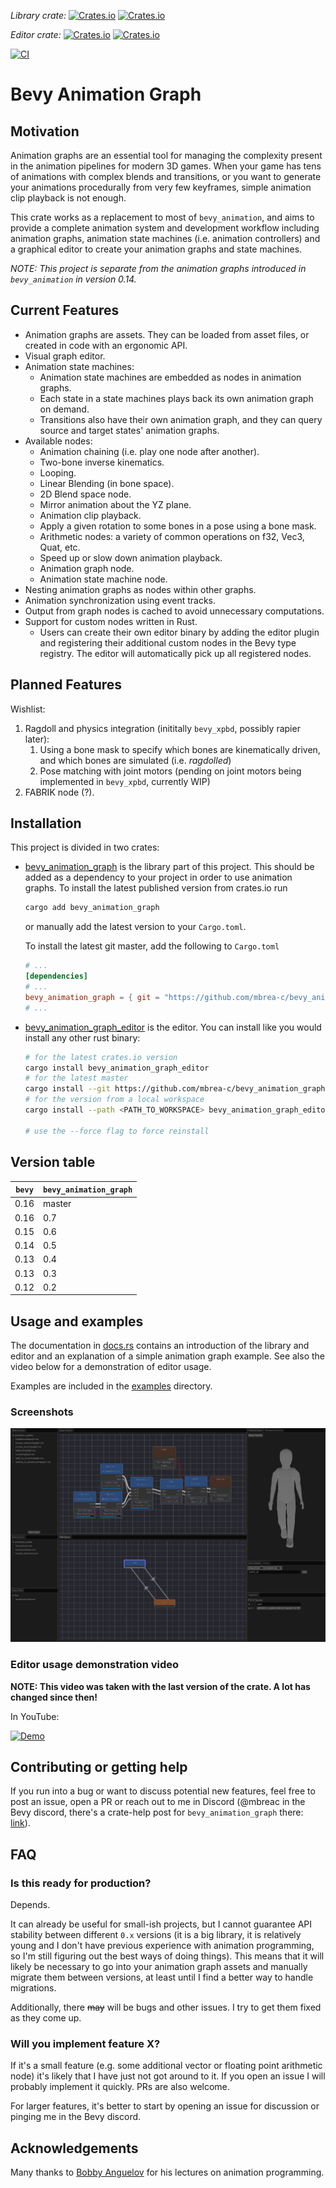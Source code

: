 _Library crate:_ [![Crates.io](https://img.shields.io/crates/v/bevy_animation_graph)](https://crates.io/crates/bevy_animation_graph)
[![Crates.io](https://img.shields.io/crates/d/bevy_animation_graph)](https://crates.io/crates/bevy_animation_graph)

_Editor crate:_ [![Crates.io](https://img.shields.io/crates/v/bevy_animation_graph_editor)](https://crates.io/crates/bevy_animation_graph_editor)
[![Crates.io](https://img.shields.io/crates/d/bevy_animation_graph_editor)](https://crates.io/crates/bevy_animation_graph_editor)

[![CI](https://github.com/mbrea-c/bevy_animation_graph/actions/workflows/ci.yaml/badge.svg)](https://github.com/mbrea-c/bevy_animation_graph/actions/workflows/ci.yaml)

# Bevy Animation Graph

## Motivation

Animation graphs are an essential tool for managing the complexity present in
the animation pipelines for modern 3D games. When your game has tens of
animations with complex blends and transitions, or you want to generate your
animations procedurally from very few keyframes, simple animation clip playback
is not enough.

This crate works as a replacement to most of `bevy_animation`, and aims to
provide a complete animation system and development workflow including animation
graphs, animation state machines (i.e. animation controllers) and a graphical
editor to create your animation graphs and state machines.

_NOTE: This project is separate from the animation graphs introduced in
`bevy_animation` in version 0.14._

## Current Features

- Animation graphs are assets. They can be loaded from asset files, or created
  in code with an ergonomic API.
- Visual graph editor.
- Animation state machines:
  - Animation state machines are embedded as nodes in animation graphs.
  - Each state in a state machines plays back its own animation graph on demand.
  - Transitions also have their own animation graph, and they can query source
    and target states' animation graphs.
- Available nodes:
  - Animation chaining (i.e. play one node after another).
  - Two-bone inverse kinematics.
  - Looping.
  - Linear Blending (in bone space).
  - 2D Blend space node.
  - Mirror animation about the YZ plane.
  - Animation clip playback.
  - Apply a given rotation to some bones in a pose using a bone mask.
  - Arithmetic nodes: a variety of common operations on f32, Vec3, Quat, etc.
  - Speed up or slow down animation playback.
  - Animation graph node.
  - Animation state machine node.
- Nesting animation graphs as nodes within other graphs.
- Animation synchronization using event tracks.
- Output from graph nodes is cached to avoid unnecessary computations.
- Support for custom nodes written in Rust.
  - Users can create their own editor binary by adding the editor plugin and
    registering their additional custom nodes in the Bevy type registry. The
    editor will automatically pick up all registered nodes.

## Planned Features

Wishlist:

1. Ragdoll and physics integration (inititally `bevy_xpbd`, possibly rapier
   later):
   1. Using a bone mask to specify which bones are kinematically driven, and
      which bones are simulated (i.e. _ragdolled_)
   1. Pose matching with joint motors (pending on joint motors being implemented
      in `bevy_xpbd`, currently WIP)
1. FABRIK node (?).

## Installation

This project is divided in two crates:

- [bevy_animation_graph](https://crates.io/crates/bevy_animation_graph) is the
  library part of this project. This should be added as a dependency to your
  project in order to use animation graphs. To install the latest published
  version from crates.io run

  ```bash
  cargo add bevy_animation_graph
  ```

  or manually add the latest version to your `Cargo.toml`.

  To install the latest git master, add the following to `Cargo.toml`

  ```toml
  # ...
  [dependencies]
  # ...
  bevy_animation_graph = { git = "https://github.com/mbrea-c/bevy_animation_graph.git" }
  # ...
  ```

- [bevy_animation_graph_editor](https://crates.io/crates/bevy_animation_graph_editor)
  is the editor. You can install like you would install any other rust binary:

  ```bash
  # for the latest crates.io version
  cargo install bevy_animation_graph_editor
  # for the latest master
  cargo install --git https://github.com/mbrea-c/bevy_animation_graph bevy_animation_graph_editor
  # for the version from a local workspace
  cargo install --path <PATH_TO_WORKSPACE> bevy_animation_graph_editor

  # use the --force flag to force reinstall
  ```

## Version table

| `bevy` | `bevy_animation_graph` |
| ------ | ---------------------- |
| 0.16   | master                 |
| 0.16   | 0.7                    |
| 0.15   | 0.6                    |
| 0.14 | 0.5 |
| 0.13 | 0.4 |
| 0.13 | 0.3 |
| 0.12 | 0.2 |

## Usage and examples

The documentation in [docs.rs](https://docs.rs/bevy_animation_graph) contains an
introduction of the library and editor and an explanation of a simple animation
graph example. See also the video below for a demonstration of editor usage.

Examples are included in the [examples](examples/) directory.

### Screenshots

![Locomotion graph example](locomotion_graph.png)

### Editor usage demonstration video

**NOTE: This video was taken with the last version of the crate. A lot has
changed since then!**

In YouTube:

[![Demo](https://img.youtube.com/vi/q-JBSQJIcX0/hqdefault.jpg)](https://www.youtube.com/watch?v=q-JBSQJIcX0)

## Contributing or getting help

If you run into a bug or want to discuss potential new features, feel free to
post an issue, open a PR or reach out to me in Discord (@mbreac in the Bevy
discord, there's a crate-help post for `bevy_animation_graph` there:
[link](https://discord.com/channels/691052431525675048/1202998277482479616)).

## FAQ

### Is this ready for production?

Depends.

It can already be useful for small-ish projects, but I cannot guarantee API
stability between different `0.x` versions (it is a big library, it is
relatively young and I don't have previous experience with animation
programming, so I'm still figuring out the best ways of doing things). This
means that it will likely be necessary to go into your animation graph assets
and manually migrate them between versions, at least until I find a better way
to handle migrations.

Additionally, there ~~may~~ will be bugs and other issues. I try to get them
fixed as they come up.

### Will you implement feature X?

If it's a small feature (e.g. some additional vector or floating point
arithmetic node) it's likely that I have just not got around to it. If you open
an issue I will probably implement it quickly. PRs are also welcome.

For larger features, it's better to start by opening an issue for discussion or
pinging me in the Bevy discord.

## Acknowledgements

Many thanks to [Bobby Anguelov](https://www.youtube.com/@BobbyAnguelov) for his
lectures on animation programming.
